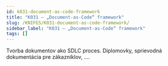 ```yaml
---
id: k031-document-as-code-framework
title: "K031 – „Document-as-Code“ framework"
slug: /KNIFES/K031-document-as-code-framework/
sidebar_label: "K031 – „Document-as-Code“ framework"
tags: []
---
```


Tvorba dokumentov ako SDLC proces. Diplomovky, sprievodná dokumentácia pre zákazníklov, ….

